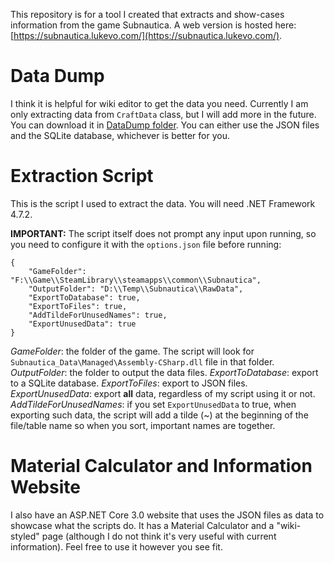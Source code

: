 This repository is for a tool I created that extracts and show-cases information from the game Subnautica. A web version is hosted here: [https://subnautica.lukevo.com/](https://subnautica.lukevo.com/).
# Data Dump
I think it is helpful for wiki editor to get the data you need. Currently I am only extracting data from `CraftData` class, but I will add more in the future. You can download it in [DataDump folder](https://github.com/datvm/SubnauticaExtractor/tree/master/DataDump). You can either use the JSON files and the SQLite database, whichever is better for you.
# Extraction Script
This is the script I used to extract the data. You will need .NET Framework 4.7.2.

**IMPORTANT:** The script itself does not prompt any input upon running, so you need to configure it with the `options.json` file before running:

```
{
    "GameFolder": "F:\\Game\\SteamLibrary\\steamapps\\common\\Subnautica",
    "OutputFolder": "D:\\Temp\\Subnautica\\RawData",
    "ExportToDatabase": true,
    "ExportToFiles": true,
    "AddTildeForUnusedNames": true,
    "ExportUnusedData": true
}
```

*GameFolder*: the folder of the game. The script will look for `Subnautica_Data\Managed\Assembly-CSharp.dll` file in that folder.
*OutputFolder*: the folder to output the data files.
*ExportToDatabase*: export to a SQLite database.
*ExportToFiles*: export to JSON files.
*ExportUnusedData*: export **all** data, regardless of my script using it or not.
*AddTildeForUnusedNames*: if you set `ExportUnusedData` to true, when exporting such data, the script will add a tilde (~) at the beginning of the file/table name so when you sort, important names are together.
# Material Calculator and Information Website
I also have an ASP.NET Core 3.0 website that uses the JSON files as data to showcase what the scripts do. It has a Material Calculator and a "wiki-styled" page (although I do not think it's very useful with current information). Feel free to use it however you see fit.
